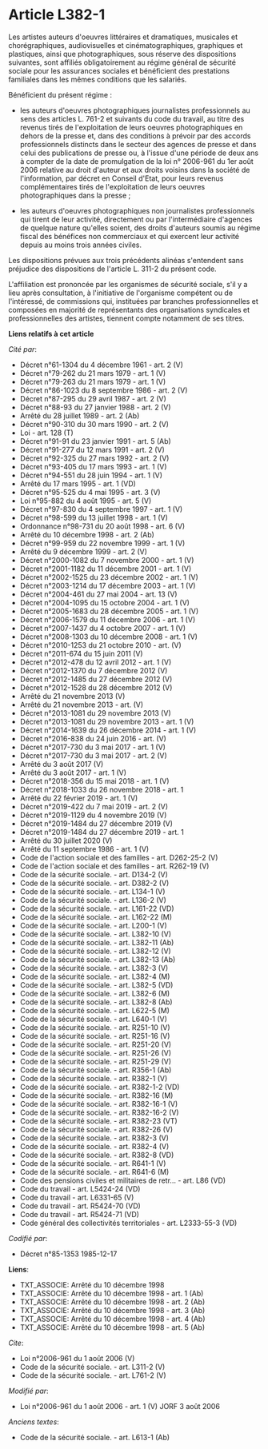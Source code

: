 # Article L382-1

Les artistes auteurs d'oeuvres littéraires et dramatiques, musicales et chorégraphiques, audiovisuelles et
cinématographiques, graphiques et plastiques, ainsi que photographiques, sous réserve des dispositions suivantes, sont
affiliés obligatoirement au régime général de sécurité sociale pour les assurances sociales et bénéficient des prestations
familiales dans les mêmes conditions que les salariés. 

Bénéficient du présent régime :

- les auteurs d'oeuvres photographiques journalistes professionnels au sens des articles L. 761-2 et suivants du code du
travail, au titre des revenus tirés de l'exploitation de leurs oeuvres photographiques en dehors de la presse et, dans des
conditions à prévoir par des accords professionnels distincts dans le secteur des agences de presse et dans celui des
publications de presse ou, à l'issue d'une période de deux ans à compter de la date de promulgation de la loi n° 2006-961 du
1er août 2006 relative au droit d'auteur et aux droits voisins dans la société de l'information, par décret en Conseil
d'Etat, pour leurs revenus complémentaires tirés de l'exploitation de leurs oeuvres photographiques dans la presse ;

- les auteurs d'oeuvres photographiques non journalistes professionnels qui tirent de leur activité, directement ou par
l'intermédiaire d'agences de quelque nature qu'elles soient, des droits d'auteurs soumis au régime fiscal des bénéfices non
commerciaux et qui exercent leur activité depuis au moins trois années civiles. 

Les dispositions prévues aux trois précédents alinéas s'entendent sans préjudice des dispositions de l'article L. 311-2 du
présent code. 

L'affiliation est prononcée par les organismes de sécurité sociale, s'il y a lieu après consultation, à l'initiative de
l'organisme compétent ou de l'intéressé, de commissions qui, instituées par branches professionnelles et composées en
majorité de représentants des organisations syndicales et professionnelles des artistes, tiennent compte notamment de ses
titres.

**Liens relatifs à cet article**

_Cité par_:

  - Décret n°61-1304 du 4 décembre 1961 - art. 2 (V)
  - Décret n°79-262 du 21 mars 1979 - art. 1 (V)
  - Décret n°79-263 du 21 mars 1979 - art. 1 (V)
  - Décret n°86-1023 du 8 septembre 1986 - art. 2 (V)
  - Décret n°87-295 du 29 avril 1987 - art. 2 (V)
  - Décret n°88-93 du 27 janvier 1988 - art. 2 (V)
  - Arrêté du 28 juillet 1989 - art. 2 (Ab)
  - Décret n°90-310 du 30 mars 1990 - art. 2 (V)
  - Loi - art. 128 (T)
  - Décret n°91-91 du 23 janvier 1991 - art. 5 (Ab)
  - Décret n°91-277 du 12 mars 1991 - art. 2 (V)
  - Décret n°92-325 du 27 mars 1992 - art. 2 (V)
  - Décret n°93-405 du 17 mars 1993 - art. 1 (V)
  - Décret n°94-551 du 28 juin 1994 - art. 1 (V)
  - Arrêté du 17 mars 1995 - art. 1 (VD)
  - Décret n°95-525 du 4 mai 1995 - art. 3 (V)
  - Loi n°95-882 du 4 août 1995 - art. 5 (V)
  - Décret n°97-830 du 4 septembre 1997 - art. 1 (V)
  - Décret n°98-599 du 13 juillet 1998 - art. 1 (V)
  - Ordonnance n°98-731 du 20 août 1998 - art. 6 (V)
  - Arrêté du 10 décembre 1998 - art. 2 (Ab)
  - Décret n°99-959 du 22 novembre 1999 - art. 1 (V)
  - Arrêté du 9 décembre 1999 - art. 2 (V)
  - Décret n°2000-1082 du 7 novembre 2000 - art. 1 (V)
  - Décret n°2001-1182 du 11 décembre 2001 - art. 1 (V)
  - Décret n°2002-1525 du 23 décembre 2002 - art. 1 (V)
  - Décret n°2003-1214 du 17 décembre 2003 - art. 1 (V)
  - Décret n°2004-461 du 27 mai 2004 - art. 13 (V)
  - Décret n°2004-1095 du 15 octobre 2004 - art. 1 (V)
  - Décret n°2005-1683 du 28 décembre 2005 - art. 1 (V)
  - Décret n°2006-1579 du 11 décembre 2006 - art. 1 (V)
  - Décret n°2007-1437 du 4 octobre 2007 - art. 1 (V)
  - Décret n°2008-1303 du 10 décembre 2008 - art. 1 (V)
  - Décret n°2010-1253 du 21 octobre 2010 - art. (V)
  - Décret n°2011-674 du 15 juin 2011 (V)
  - Décret n°2012-478 du 12 avril 2012 - art. 1 (V)
  - Décret n°2012-1370 du 7 décembre 2012 (V)
  - Décret n°2012-1485 du 27 décembre 2012 (V)
  - Décret n°2012-1528 du 28 décembre 2012 (V)
  - Arrêté du 21 novembre 2013 (V)
  - Arrêté du 21 novembre 2013 - art. (V)
  - Décret n°2013-1081 du 29 novembre 2013 (V)
  - Décret n°2013-1081 du 29 novembre 2013 - art. 1 (V)
  - Décret n°2014-1639 du 26 décembre 2014 - art. 1 (V)
  - Décret n°2016-838 du 24 juin 2016 - art. (V)
  - Décret n°2017-730 du 3 mai 2017 - art. 1 (V)
  - Décret n°2017-730 du 3 mai 2017 - art. 2 (V)
  - Arrêté du 3 août 2017 (V)
  - Arrêté du 3 août 2017 - art. 1 (V)
  - Décret n°2018-356 du 15 mai 2018 - art. 1 (V)
  - Décret n°2018-1033 du 26 novembre 2018 - art. 1
  - Arrêté du 22 février 2019 - art. 1 (V)
  - Décret n°2019-422 du 7 mai 2019 - art. 2 (V)
  - Décret n°2019-1129 du 4 novembre 2019 (V)
  - Décret n°2019-1484 du 27 décembre 2019 (V)
  - Décret n°2019-1484 du 27 décembre 2019 - art. 1
  - Arrêté du 30 juillet 2020 (V)
  - Arrêté du 11 septembre 1986 - art. 1 (V)
  - Code de l'action sociale et des familles - art. D262-25-2 (V)
  - Code de l'action sociale et des familles - art. R262-19 (V)
  - Code de la sécurité sociale. - art. D134-2 (V)
  - Code de la sécurité sociale. - art. D382-2 (V)
  - Code de la sécurité sociale. - art. L134-1 (V)
  - Code de la sécurité sociale. - art. L136-2 (V)
  - Code de la sécurité sociale. - art. L161-22 (VD)
  - Code de la sécurité sociale. - art. L162-22 (M)
  - Code de la sécurité sociale. - art. L200-1 (V)
  - Code de la sécurité sociale. - art. L382-10 (V)
  - Code de la sécurité sociale. - art. L382-11 (Ab)
  - Code de la sécurité sociale. - art. L382-12 (V)
  - Code de la sécurité sociale. - art. L382-13 (Ab)
  - Code de la sécurité sociale. - art. L382-3 (V)
  - Code de la sécurité sociale. - art. L382-4 (M)
  - Code de la sécurité sociale. - art. L382-5 (VD)
  - Code de la sécurité sociale. - art. L382-6 (M)
  - Code de la sécurité sociale. - art. L382-8 (Ab)
  - Code de la sécurité sociale. - art. L622-5 (M)
  - Code de la sécurité sociale. - art. L640-1 (V)
  - Code de la sécurité sociale. - art. R251-10 (V)
  - Code de la sécurité sociale. - art. R251-16 (V)
  - Code de la sécurité sociale. - art. R251-20 (V)
  - Code de la sécurité sociale. - art. R251-26 (V)
  - Code de la sécurité sociale. - art. R251-29 (V)
  - Code de la sécurité sociale. - art. R356-1 (Ab)
  - Code de la sécurité sociale. - art. R382-1 (V)
  - Code de la sécurité sociale. - art. R382-1-2 (VD)
  - Code de la sécurité sociale. - art. R382-16 (M)
  - Code de la sécurité sociale. - art. R382-16-1 (V)
  - Code de la sécurité sociale. - art. R382-16-2 (V)
  - Code de la sécurité sociale. - art. R382-23 (VT)
  - Code de la sécurité sociale. - art. R382-26 (V)
  - Code de la sécurité sociale. - art. R382-3 (V)
  - Code de la sécurité sociale. - art. R382-4 (V)
  - Code de la sécurité sociale. - art. R382-8 (VD)
  - Code de la sécurité sociale. - art. R641-1 (V)
  - Code de la sécurité sociale. - art. R641-6 (M)
  - Code des pensions civiles et militaires de retr... - art. L86 (VD)
  - Code du travail - art. L5424-24 (VD)
  - Code du travail - art. L6331-65 (V)
  - Code du travail - art. R5424-70 (VD)
  - Code du travail - art. R5424-71 (VD)
  - Code général des collectivités territoriales - art. L2333-55-3 (VD)

_Codifié par_:

  - Décret n°85-1353 1985-12-17

**Liens**:

  - TXT_ASSOCIE: Arrêté du 10 décembre 1998
  - TXT_ASSOCIE: Arrêté du 10 décembre 1998 - art. 1 (Ab)
  - TXT_ASSOCIE: Arrêté du 10 décembre 1998 - art. 2 (Ab)
  - TXT_ASSOCIE: Arrêté du 10 décembre 1998 - art. 3 (Ab)
  - TXT_ASSOCIE: Arrêté du 10 décembre 1998 - art. 4 (Ab)
  - TXT_ASSOCIE: Arrêté du 10 décembre 1998 - art. 5 (Ab)

_Cite_:

  - Loi n°2006-961 du 1 août 2006 (V)
  - Code de la sécurité sociale. - art. L311-2 (V)
  - Code de la sécurité sociale. - art. L761-2 (V)

_Modifié par_:

  - Loi n°2006-961 du 1 août 2006 - art. 1 (V) JORF 3 août 2006

_Anciens textes_:

  - Code de la sécurité sociale. - art. L613-1 (Ab)
